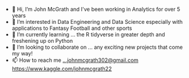 - 👋 Hi, I’m John McGrath and I've been working in Analytics for over 5 years
- 👀 I’m interested in Data Engineering and Data Science especially with applications to Fantasy Football and other sports
- 🌱 I’m currently learning ... the R tidyverse in greater depth and freshening up on Python
- 💞️ I’m looking to collaborate on ... any exciting new projects that come my way!
- 📫 How to reach me ...johnmcgrath302@gmail.com
  https://www.kaggle.com/johnmcgrath22 

<!---
eziowayne22/eziowayne22 is a ✨ special ✨ repository because its `README.md` (this file) appears on your GitHub profile.
You can click the Preview link to take a look at your changes.
--->
